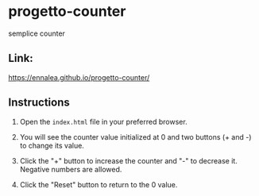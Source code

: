 # progetto-counter
 semplice counter

 ## Link: 
 https://ennalea.github.io/progetto-counter/

 ## Instructions

1. Open the `index.html` file in your preferred browser.

2. You will see the counter value initialized at 0 and two buttons (+ and -) to change its value.

3. Click the "+" button to increase the counter and "-" to decrease it. Negative numbers are allowed.

4. Click the "Reset" button to return to the 0 value.

